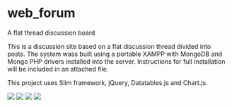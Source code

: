 # web_forum
A flat thread discussion board

This is a discussion site based on a flat discussion thread divided into posts. The system wass built using a portable XAMPP with MongoDB and Mongo PHP drivers installed into the server. Instructions for full installation will be included in an attached file.

This project uses Slim framework, jQuery, Datatables.js and Chart.js.



![](http://imgur.com/Tx80dev.png)
![](http://imgur.com/Tx80dev.png)
![](http://imgur.com/Tx80dev.png)
![](http://imgur.com/G233qRs.png)
